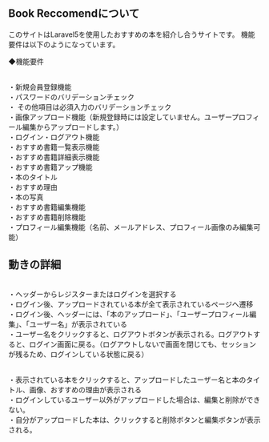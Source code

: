 ## Book Reccomendについて

このサイトはLaravel5を使用したおすすめの本を紹介し合うサイトです。
機能要件は以下のようになっています。

◆機能要件

</br>・新規会員登録機能
        </br>・パスワードのバリデーションチェック
        </br>・ その他項目は必須入力のバリデーションチェック
       </br>・画像アップロード機能（新規登録時には設定していません。ユーザープロフィール編集からアップロードします。）
 </br>・ログイン・ログアウト機能
 </br>・おすすめ書籍一覧表示機能
 </br>・おすすめ書籍詳細表示機能
 </br>・おすすめ書籍アップ機能
         </br>・本のタイトル
         </br>・おすすめ理由
         </br>・本の写真
 </br>・おすすめ書籍編集機能
 </br>・おすすめ書籍削除機能
 </br>・プロフィール編集機能（名前、メールアドレス、プロフィール画像のみ編集可能）


## 動きの詳細

 </br>・ヘッダーからレジスターまたはログインを選択する
 </br>・ログイン後、アップロードされている本が全て表示されているページへ遷移
 </br>・ログイン後、ヘッダーには、「本のアップロード」、「ユーザープロフィール編集」、「ユーザー名」が表示されている
 </br>・ユーザー名をクリックすると、ログアウトボタンが表示される。ログアウトすると、ログイン画面に戻る。（ログアウトしないで画面を閉じても、セッションが残るため、ログインしている状態に戻る）

 </br>・表示されている本をクリックすると、アップロードしたユーザー名と本のタイトル、画像、おすすめの理由が表示される
 </br>・ログインしているユーザー以外がアップロードした場合は、編集と削除ができない。
 </br>・自分がアップロードした本は、クリックすると削除ボタンと編集ボタンが表示される。


